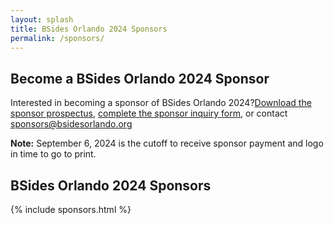 ```yaml
---
layout: splash
title: BSides Orlando 2024 Sponsors
permalink: /sponsors/
---
```

## Become a BSides Orlando 2024 Sponsor

Interested in becoming a sponsor of BSides Orlando 2024?[Download the sponsor prospectus](assets/files/20240530_Sponsorship_Guide.pdf), [complete the sponsor inquiry form](https://forms.gle/LtAY8NLSt857hwEX6), or contact <sponsors@bsidesorlando.org>

**Note:** September 6, 2024 is the cutoff to receive sponsor payment and logo in time to go to print.

## BSides Orlando 2024 Sponsors

{% include sponsors.html %}